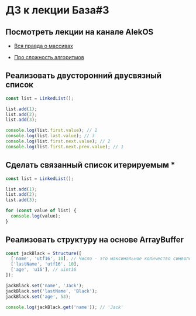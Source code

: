 # ДЗ к лекции База#3

## Посмотреть лекции на канале AlekOS

- [Вся правда о массивах](https://www.youtube.com/watch?v=47_LhSf-ago)

- [Про сложность алгоритмов](https://www.youtube.com/watch?v=cXCuXNwzdfY)

## Реализовать двусторонний двусвязный список

```js
const list = LinkedList();

list.add(1);
list.add(2);
list.add(3);

console.log(list.first.value); // 1
console.log(list.last.value); // 3
console.log(list.first.next.value); // 2
console.log(list.first.next.prev.value); // 1
```

## Сделать связанный список итерируемым \*

```js
const list = LinkedList();

list.add(1);
list.add(2);
list.add(3);

for (const value of list) {
  console.log(value);
}
```

## Реализовать структуру на основе ArrayBuffer

```js
const jackBlack = Structure([
  ['name', 'utf16', 10], // Число - это максимальное количество символов
  ['lastName', 'utf16', 10],
  ['age', 'u16'], // uint16
]);

jackBlack.set('name', 'Jack');
jackBlack.set('lastName', 'Black');
jackBlack.set('age', 53);

console.log(jackBlack.get('name')); // 'Jack'
```
